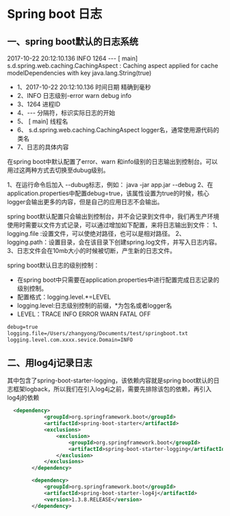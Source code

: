 # Spring boot 日志


## 一、spring boot默认的日志系统

2017-10-22 20:12:10.136  INFO 1264 --- [           main] s.d.spring.web.caching.CachingAspect     : Caching aspect applied for cache modelDependencies with key java.lang.String(true)

* 1、2017-10-22 20:12:10.136   时间日期  精确到毫秒
* 2、INFO  日志级别-error warn debug info
* 3、1264  进程ID
* 4、--- 分隔符，标识实际日志的开始
* 5、 [           main]  线程名
* 6、 s.d.spring.web.caching.CachingAspect   logger名，通常使用源代码的类名
* 7、日志的具体内容


在spring boot中默认配置了error、warn 和info级别的日志输出到控制台。可以用过这两种方式去切换至dubug级别。

1、在运行命令后加入 --dubug标志，例如： java -jar app.jar --debug
2、在application.properties中配置debug=true，该属性设置为true的时候，核心logger会输出更多的内容，但是自己的应用日志不会输出。

spring boot默认配置只会输出到控制台，并不会记录到文件中，我们再生产环境使用时需要以文件方式记录，可以通过增加如下配置，来将日志输出到文件：
1、logging.file :设置文件，可以使绝对路径，也可以是相对路径。
2、logging.path：设置目录，会在该目录下创建spring.log文件，并写入日志内容。
3、日志文件会在10mb大小的时候被切断，产生新的日志文件。

spring boot默认日志的级别控制：

* 在spring boot中只需要在application.properties中进行配置完成日志记录的级别控制。
* 配置格式：logging.level.*=LEVEL
* logging.level:日志级别控制的前缀，*为包名或者logger名
* LEVEL：TRACE INFO ERROR WARN FATAL OFF

```xml
debug=true
logging.file=/Users/zhangyong/Documents/test/springboot.txt
logging.level.com.xxxx.sevice.Domain=INFO
```


## 二、用log4j记录日志
其中包含了spring-boot-starter-logging，该依赖内容就是spring boot默认的日志框架logback，所以我们在引入log4j之前，需要先排除该包的依赖，再引入log4j的依赖

```xml
  <dependency>
			<groupId>org.springframework.boot</groupId>
			<artifactId>spring-boot-starter</artifactId>
			<exclusions>
				<exclusion>
					<groupId>org.springframework.boot</groupId>
					<artifactId>spring-boot-starter-logging</artifactId>
				</exclusion>
			</exclusions>
		</dependency>

		<dependency>
			<groupId>org.springframework.boot</groupId>
			<artifactId>spring-boot-starter-log4j</artifactId>
			<version>1.3.8.RELEASE</version>
		</dependency>
```